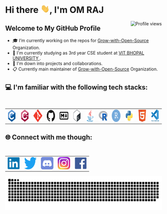 # Hi there <img src="Assets/Hi.gif" width="29">, I'm OM RAJ
<img src="https://komarev.com/ghpvc/?username=omraj2003&color=green" alt="Profile views" align="right" />



## Welcome to My GitHub Profile

- 🎓 I’m currently working on the repos for [Grow-with-Open-Source](https://github.com/Grow-with-Open-Source "visit Grow-with-Open-Source Organization") Organization.
- 🏫 I'm currently studying as 3rd year CSE student at [VIT BHOPAL UNIVERSITY ](https://vitbhopal.ac.in// "visit my college website").
- 🤩 I'm down into projects and collaborations.
- 📋 Currently main maintainer of [Grow-with-Open-Source](https://github.com/Grow-with-Open-Source "visit Grow-with-Open-Source Organization") Organization.

## 💻 I'm familiar with the following tech stacks:

<br/>

<div align="center">
  <table>
    <tr>
      <td>
        <a href="" target="_blank" title="View my C Programming repo(s)"> 
          <img src="Assets/c-original.svg" alt="c" width="40" height="40"/> 
        </a>
      </td>
      <td>
        <a href="" target="_blank" title="View my C++ Programming repo(s)"> 
          <img src="Assets/cplusplus-original.svg" alt="cplusplus" width="40" height="40"/> 
        </a>
      </td>
      <td>
        <a href="https://github.com/OmRaj6666/" target="_blank" title="View my repos">
          <img src="Assets/git-scm-icon.svg" alt="git" width="40" height="40"/>
        </a>
      </td>
      <td>
        <a href="https://github.com/OmRaj6666/" target="_blank" title="View my repos">
          <img src="Assets/github-original.svg" alt="github" width="40" height="40"/>
        </a>
      </td>
      <td>
        <a href=""https://github.com/OmRaj6666/" target="_blank" title="View my repos">
          <img src="Assets/markdown-original.svg" alt="markdown" width="40" height="40"/>
        </a>
      </td>
      <td>
        <a href="" target="_blank" title="View my Shell Scripting repo(s)">
          <img src="Assets/bash-plain.svg" alt="bash" width="40" height="40"/>
        </a>
      </td>
      <td>
        <a href="" target="_blank" title="View my Java repo(s)">
          <img src="Assets/java-original.svg" alt="java" width="40" height="40"/>
        </a>
      </td>
      <td>
        <a href="" target="_blank" title="View my R programming repo(s)">
          <img src="Assets/r-original.svg" alt="r" width="40" height="40"/>
        </a>
      </td>
      <td>
        <a href="" target="_blank" title="View my R programming repo(s)">
          <img src="Assets/rstudio-original.svg" alt="r-studio" width="40" height="40"/>
        </a>
      </td>
      <td>
        <a href="" target="_blank" title="View my Python repo(s)">
          <img src="Assets/python-original.svg" alt="python" width="40" height="40"/>
        </a>
      </td>
      <td>
        <a href="" target="_blank" title="View my html5 repo(s)">
          <img src="Assets/html5-original.svg" alt="html5" width="40" height="40"/>
        </a>
      </td>
      <td>
        <img src="Assets/vscode-original-wordmark.svg" alt="vscode" width="40" height="40"/>
      </td>
    </tr>
  </table>
</div>

## 🌐 Connect with me though:

<br/>

<div align="center">
  <table>
    <tr>
      <td>
          <a href="https://www.linkedin.com/in/om-raj-vit/" target="_blank" title="Visit my Linkedin">
            <img src="Assets/linkedin-original.svg" alt="linkedin" width="40" height="40"/>
          </a>
      </td>
      <td>
          <a href="https:" target="_blank" title="Visit my twitter">
            <img src="Assets/twitter-original.svg" alt="twitter" width="40" height="40"/>
          </a>
      </td>
      <td>
         <a href="https:" target="_blank" title="Join My Discord Channel">
          <img src="Assets/discordapp-tile.svg" alt="discord" width="40" height="40" />
         </a>
      </td>
      <td>
          <a href="https:" target="_blank" title="Visit my Instagram">
            <img src="Assets/logo.svg" alt="instagram" width="40" height="40"/>
          </a>
      </td>
      <td>
          <a href="https:" target="_blank" title="Visit my facebook">
            <img src="Assets/facebook-original.svg" alt="facebook" width="40" height="40"/>
          </a>
      </td>
  </table>
</div>



<!-- Snake Game -->
<div align ="center">
  <img src="https://raw.githubusercontent.com/iamwatchdogs/iamwatchdogs/output/github-snake-dark.svg" alt="ERROR:404 XoX" title="Ohh No, it's eating my contributions from the graph" >
</div>




